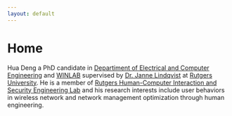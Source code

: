 ```yaml
---
layout: default
---
```

# Home

Hua Deng a PhD candidate in [Departiment of Electrical and Computer Engineering](https://www.ece.rutgers.edu/) and [WINLAB](http://www.winlab.rutgers.edu/) supervised by [Dr. Janne Lindqvist](http://www.winlab.rutgers.edu/~janne/) at [Rutgers University](https://www.rutgers.edu/
). He is a member of [Rutgers Human-Computer Interaction and Security Engineering Lab](https://www.lindqvistlab.org/) and his research interests include user behaviors in wireless network and network management optimization through human engineering. 
